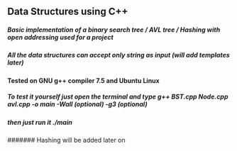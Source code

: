 ## Data Structures using C++
##### Basic implementation of a binary search tree / AVL tree / Hashing with open addressing used for a project
##### All the data structures can accept only string as input (will add templates later) 
####  Tested on GNU g++ compiler 7.5 and Ubuntu Linux 
##### To test it yourself just open the terminal and type g++ BST.cpp Node.cpp avl.cpp -o main -Wall (optional) -g3 (optional)
##### then just run it ./main



####### Hashing will be added later on 
